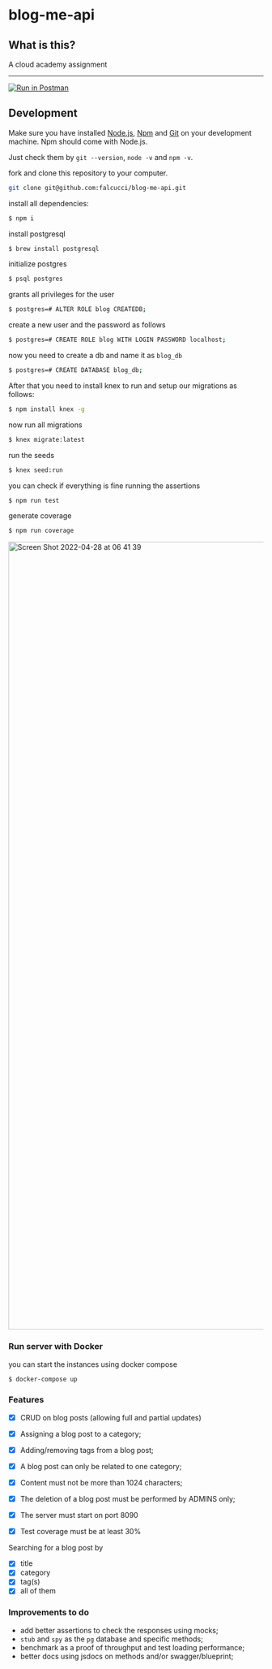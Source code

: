 # blog-me-api


## What is this?
A cloud academy assignment

___
[![Run in Postman](https://run.pstmn.io/button.svg)](https://www.getpostman.com/collections/d7855d8ad72609983199)

## Development

Make sure you have installed [Node.js](https://nodejs.org/), [Npm](https://www.npmjs.com) and [Git](https://git-scm.com/) on your development machine. Npm should come with Node.js.
	
Just check them by `git --version`, `node -v` and `npm -v`.

fork and clone this repository to your computer.

```bash
git clone git@github.com:falcucci/blog-me-api.git
```

install all dependencies:

```bash
$ npm i
```

install postgresql

```bash
$ brew install postgresql
```

initialize postgres

```bash
$ psql postgres
```
grants all privileges for the user

```bash
$ postgres=# ALTER ROLE blog CREATEDB;
```

create a new user and the password as follows
```bash
$ postgres=# CREATE ROLE blog WITH LOGIN PASSWORD localhost;
```
now you need to create a db and name it as `blog_db`
```bash
$ postgres=# CREATE DATABASE blog_db;
```

 After that you need to install knex to run and setup our migrations as follows:
```bash
$ npm install knex -g
```
now run all migrations
```bash
$ knex migrate:latest 
```
run the seeds

```bash
$ knex seed:run
```

you can check if everything is fine running the assertions
```bash
$ npm run test
```
generate coverage
```bash
$ npm run coverage
```
<img width="1552" alt="Screen Shot 2022-04-28 at 06 41 39" src="https://user-images.githubusercontent.com/33763843/165677958-4d6ea1ba-1840-41f0-8ef1-d4bce4015f59.png">

### Run server with Docker
you can start the instances using docker compose

```bash
$ docker-compose up
```

### Features

- [x] CRUD on blog posts (allowing full and partial updates)

- [x] Assigning a blog post to a category;
- [x] Adding/removing tags from a blog post;
- [x] A blog post can only be related to one category;
- [x] Content must not be more than 1024 characters;
- [x] The deletion of a blog post must be performed by ADMINS only;
- [x] The server must start on port 8090
- [x] Test coverage must be at least 30%

Searching for a blog post by
- [x] title
- [x] category
- [x] tag(s)
- [x] all of them

### Improvements to do

- add better assertions to check the responses using mocks;
- `stub` and `spy` as the `pg` database and specific methods;
- benchmark as a proof of throughput and test loading performance;
- better docs using jsdocs on methods and/or swagger/blueprint;

